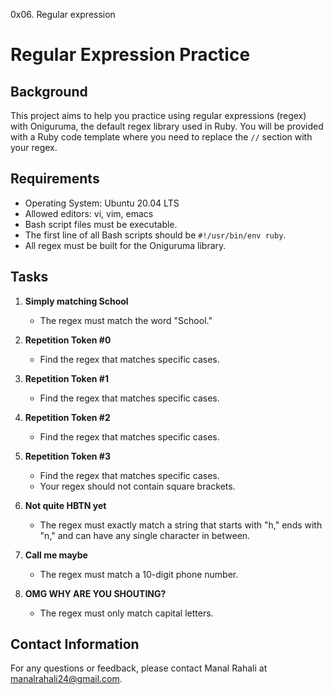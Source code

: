 0x06. Regular expression

# Regular Expression Practice

## Background

This project aims to help you practice using regular expressions (regex) with Oniguruma, the default regex library used in Ruby. You will be provided with a Ruby code template where you need to replace the `//` section with your regex.

## Requirements

- Operating System: Ubuntu 20.04 LTS
- Allowed editors: vi, vim, emacs
- Bash script files must be executable.
- The first line of all Bash scripts should be `#!/usr/bin/env ruby`.
- All regex must be built for the Oniguruma library.

## Tasks

1. **Simply matching School**
   - The regex must match the word "School."
   
2. **Repetition Token #0**
   - Find the regex that matches specific cases.

3. **Repetition Token #1**
   - Find the regex that matches specific cases.

4. **Repetition Token #2**
   - Find the regex that matches specific cases.

5. **Repetition Token #3**
   - Find the regex that matches specific cases.
   - Your regex should not contain square brackets.

6. **Not quite HBTN yet**
   - The regex must exactly match a string that starts with "h," ends with "n," and can have any single character in between.

7. **Call me maybe**
   - The regex must match a 10-digit phone number.

8. **OMG WHY ARE YOU SHOUTING?**
   - The regex must only match capital letters.

## Contact Information
For any questions or feedback, please contact Manal Rahali at manalrahali24@gmail.com.
